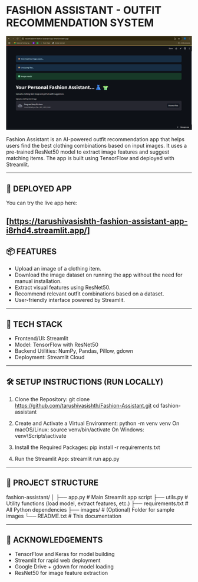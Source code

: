 FASHION ASSISTANT - OUTFIT RECOMMENDATION SYSTEM
================================================

![App Screenshot](app_ss.png)

Fashion Assistant is an AI-powered outfit recommendation app that helps users find the best clothing combinations based on input images. It uses a pre-trained ResNet50 model to extract image features and suggest matching items. The app is built using TensorFlow and deployed with Streamlit.

------------------------------------------------------------

🚀 DEPLOYED APP
---------------
You can try the live app here:

[https://tarushivasishth-fashion-assistant-app-i8rhd4.streamlit.app/]
------------------------------------------------------------

📦 FEATURES
----------
- Upload an image of a clothing item.
- Download the image dataset on running the app without the need for manual installation.
- Extract visual features using ResNet50.
- Recommend relevant outfit combinations based on a dataset.
- User-friendly interface powered by Streamlit.

------------------------------------------------------------

🧰 TECH STACK
------------
- Frontend/UI: Streamlit
- Model: TensorFlow with ResNet50
- Backend Utilities: NumPy, Pandas, Pillow, gdown
- Deployment: Streamlit Cloud

------------------------------------------------------------

🛠️ SETUP INSTRUCTIONS (RUN LOCALLY)
-----------------------------------

1. Clone the Repository:
   git clone https://github.com/tarushivasishth/Fashion-Assistant.git
   cd fashion-assistant

2. Create and Activate a Virtual Environment:
   python -m venv venv
   On macOS/Linux: source venv/bin/activate
   On Windows: venv\Scripts\activate

3. Install the Required Packages:
   pip install -r requirements.txt

4. Run the Streamlit App:
   streamlit run app.py

------------------------------------------------------------

📁 PROJECT STRUCTURE
--------------------

fashion-assistant/
│
├── app.py                 # Main Streamlit app script
├── utils.py               # Utility functions (load model, extract features, etc.)
├── requirements.txt       # All Python dependencies
├── images/                # (Optional) Folder for sample images
└── README.txt             # This documentation

------------------------------------------------------------

🙌 ACKNOWLEDGEMENTS
-------------------
- TensorFlow and Keras for model building
- Streamlit for rapid web deployment
- Google Drive + gdown for model loading
- ResNet50 for image feature extraction
